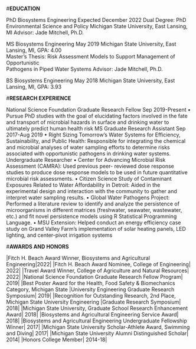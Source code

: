 #**EDUCATION**

PhD Biosystems Engineering                                    Expected December 2022
  Dual Degree: PhD Environmental Science and Policy
	Michigan State University, East Lansing, MI
		Advisor: Jade Mitchell, Ph.D.	

MS Biosystems Engineering                                                   May 2019
	Michigan State University, East Lansing, MI, GPA: 4.00	
	Master’s Thesis: Risk Assessment Models to Support Management of Opportunistic 	
  Pathogens in Piped Water Systems
		Advisor: Jade Mitchell, Ph.D.	

BS Biosystems Engineering                                                   May 2018
	Michigan State University, East Lansing, MI, GPA: 3.93	


#**RESEARCH EXPERIENCE**

National Science Foundation Graduate Research Fellow                 Sep 2019-Present
  •	Pursue PhD studies with the goal of elucidating factors involved in the fate and 
    transport of microbial hazards in surface and drinking water to ultimately predict 
    human health risk
MS Graduate Research Assistant                                      Sep 2017-Aug 2019
  •	Right Sizing Tomorrow’s Water Systems for Efficiency, Sustainability, and Public
    Health: Responsible for integrating the chemical and microbial analyses of water 
    sampling efforts to determine risks associated with opportunistic pathogens in 
    drinking water systems.
Undergraduate Researcher
  •	Center for Advancing Microbial Risk Assessment (CAMRA): Used previous peer-
    reviewed dose response studies to produce dose response models to be used in 
    future quantitative microbial risk assessments. 
  •	Citizen Science Study of Contaminant Exposures Related to Water Affordability in 
    Detroit: Aided in the experimental design and interaction with the community to 
    gather and interpret water sampling results.
  •	Global Water Pathogens Project: Performed a literature review to identify and 
    analyze the persistence of microorganisms in different matrices (freshwater, 
    seawater, wastewater, etc.) and fit novel persistence models using R Statistical 
    Programming Language.
  •	MSU Extension: Helped conduct an energy efficiency case study on Grand Valley 
    Farm’s implementation of solar heating panels, LED lighting, and center-pivot 
    irrigation systems

#**AWARDS AND HONORS**

|Fitch H. Beach Award Winner, Biosystems and Agricultural Engineering|2022|
|Fitch H. Beach Award Nominee, College of Engineering| 2022|
|Travel Award Winner, College of Agriculture and Natural Resources|	2022|
|National Science Foundation Graduate Research Fellow Program|	2019|
|Best Poster Award for the Health, Food Safety & Biomechanics Category, Michigan State 
|University Engineering Graduate Research Symposium|	2019|
|Recognition for Outstanding Research, 2nd Place, Michigan State University Engineering 
|Graduate Research Symposium|	2018|
|Michigan State University, Graduate School Research Enhancement Award|	2018|
|Biosystems and Agricultural Engineering Service Award|	2018|
|Biosystems and Agricultural Engineering Undergraduate Fellowship Winner|	2017|
|Michigan State University Scholar-Athlete Award, Swimming and Diving|	2017|
|Michigan State University Alumni Distinguished Scholar|	2014|
|Honors College Member|	2014-18|


